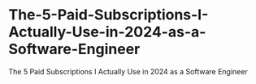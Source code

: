 # The-5-Paid-Subscriptions-I-Actually-Use-in-2024-as-a-Software-Engineer
The 5 Paid Subscriptions I Actually Use in 2024 as a Software Engineer
